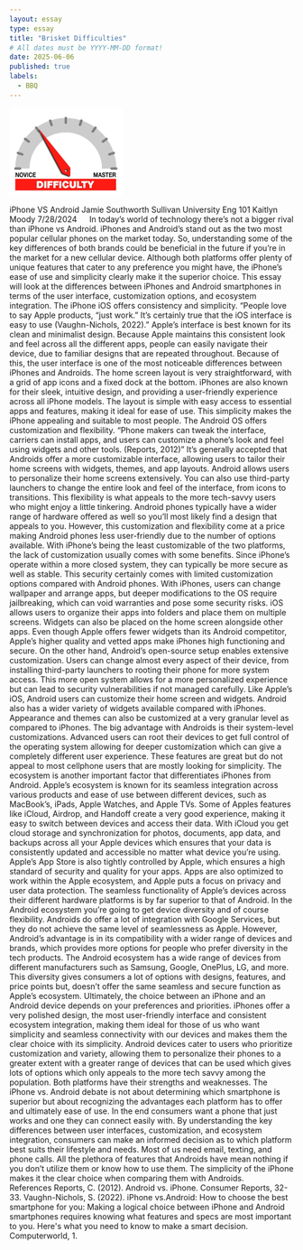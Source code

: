 ```yaml
---
layout: essay
type: essay
title: "Brisket Difficulties"
# All dates must be YYYY-MM-DD format!
date: 2025-06-06
published: true
labels:
  - BBQ
---
```


<img width="200px" class="rounded float-start pe-4" src="../img/difficulty/degree_difficulty.jpg">

iPhone VS Android
Jamie Southworth
Sullivan University
Eng 101
Kaitlyn Moody
7/28/2024
 
In today’s world of technology there’s not a bigger rival than iPhone vs Android.  iPhones and Android’s stand out as the two most popular cellular phones on the market today. So, understanding some of the key differences of both brands could be beneficial in the future if you’re in the market for a new cellular device.  Although both platforms offer plenty of unique features that cater to any preference you might have, the iPhone’s ease of use and simplicity clearly make it the superior choice.  This essay will look at the differences between iPhones and Android smartphones in terms of the user interface, customization options, and ecosystem integration.
The iPhone iOS offers consistency and simplicity.  “People love to say Apple products, “just work.”  It’s certainly true that the iOS interface is easy to use (Vaughn-Nichols, 2022).”  Apple’s interface is best known for its clean and minimalist design.  Because Apple maintains this consistent look and feel across all the different apps, people can easily navigate their device, due to familiar designs that are repeated throughout.  Because of this, the user interface is one of the most noticeable differences between iPhones and Androids.  The home screen layout is very straightforward, with a grid of app icons and a fixed dock at the bottom.  iPhones are also known for their sleek, intuitive design, and providing a user-friendly experience across all iPhone models.  The layout is simple with easy access to essential apps and features, making it ideal for ease of use.  This simplicity makes the iPhone appealing and suitable to most people.
The Android OS offers customization and flexibility.  “Phone makers can tweak the interface, carriers can install apps, and users can customize a phone’s look and feel using widgets and other tools. (Reports, 2012)”  It’s generally accepted that Androids offer a more customizable interface, allowing users to tailor their home screens with widgets, themes, and app layouts.  Android allows users to personalize their home screens extensively.  You can also use third-party launchers to change the entire look and feel of the interface, from icons to transitions.  This flexibility is what appeals to the more tech-savvy users who might enjoy a little tinkering.  Android phones typically have a wider range of hardware offered as well so you’ll most likely find a design that appeals to you.  However, this customization and flexibility come at a price making Android phones less user-friendly due to the number of options available.
With iPhone’s being the least customizable of the two platforms, the lack of customization usually comes with some benefits.  Since iPhone’s operate within a more closed system, they can typically be more secure as well as stable.  This security certainly comes with limited customization options compared with Android phones.  With iPhones, users can change wallpaper and arrange apps, but deeper modifications to the OS require jailbreaking, which can void warranties and pose some security risks.  iOS allows users to organize their apps into folders and place them on multiple screens.  Widgets can also be placed on the home screen alongside other apps.  Even though Apple offers fewer widgets than its Android competitor, Apple’s higher quality and vetted apps make iPhones high functioning and secure.
On the other hand, Android’s open-source setup enables extensive customization.  Users can change almost every aspect of their device, from installing third-party launchers to rooting their phone for more system access.  This more open system allows for a more personalized experience but can lead to security vulnerabilities if not managed carefully.  Like Apple’s iOS, Android users can customize their home screen and widgets.  Android also has a wider variety of widgets available compared with iPhones.  Appearance and themes can also be customized at a very granular level as compared to iPhones.  The big advantage with Androids is their system-level customizations.  Advanced users can root their devices to get full control of the operating system allowing for deeper customization which can give a completely different user experience.  These features are great but do not appeal to most cellphone users that are mostly looking for simplicity.
The ecosystem is another important factor that differentiates iPhones from Android.  Apple’s ecosystem is known for its seamless integration across various products and ease of use between different devices, such as MacBook’s, iPads, Apple Watches, and Apple TVs.  Some of Apples features like iCloud, Airdrop, and Handoff create a very good experience, making it easy to switch between devices and access their data.  With iCloud you get cloud storage and synchronization for photos, documents, app data, and backups across all your Apple devices which ensures that your data is consistently updated and accessible no matter what device you’re using.  Apple’s App Store is also tightly controlled by Apple, which ensures a high standard of security and quality for your apps.  Apps are also optimized to work within the Apple ecosystem, and Apple puts a focus on privacy and user data protection.  The seamless functionality of Apple’s devices across their different hardware platforms is by far superior to that of Android.
In the Android ecosystem you’re going to get device diversity and of course flexibility.  Androids do offer a lot of integration with Google Services, but they do not achieve the same level of seamlessness as Apple.  However, Android’s advantage is in its compatibility with a wider range of devices and brands, which provides more options for people who prefer diversity in the tech products.  The Android ecosystem has a wide range of devices from different manufacturers such as Samsung, Google, OnePlus, LG, and more.  This diversity gives consumers a lot of options with designs, features, and price points but, doesn’t offer the same seamless and secure function as Apple’s ecosystem.
Ultimately, the choice between an iPhone and an Android device depends on your preferences and priorities.  iPhones offer a very polished design, the most user-friendly interface and consistent ecosystem integration, making them ideal for those of us who want simplicity and seamless connectivity with our devices and makes them the clear choice with its simplicity.  Android devices cater to users who prioritize customization and variety, allowing them to personalize their phones to a greater extent with a greater range of devices that can be used which gives lots of options which only appeals to the more tech savvy among the population.  Both platforms have their strengths and weaknesses.  The iPhone vs. Android debate is not about determining which smartphone is superior but about recognizing the advantages each platform has to offer and ultimately ease of use.  In the end consumers want a phone that just works and one they can connect easily with.  By understanding the key differences between user interfaces, customization, and ecosystem integration, consumers can make an informed decision as to which platform best suits their lifestyle and needs.  Most of us need email, texting, and phone calls.  All the plethora of features that Androids have mean nothing if you don’t utilize them or know how to use them.  The simplicity of the iPhone makes it the clear choice when comparing them with Androids.
 
References
Reports, C. (2012). Android vs. iPhone. Consumer Reports, 32-33.
Vaughn-Nichols, S. (2022). iPhone vs.Android: How to choose the best smartphone for you: Making a logical choice between iPhone and Android smartphones requires knowing what features and specs are most important to you. Here's what you need to know to make a smart decision. Computerworld, 1.




